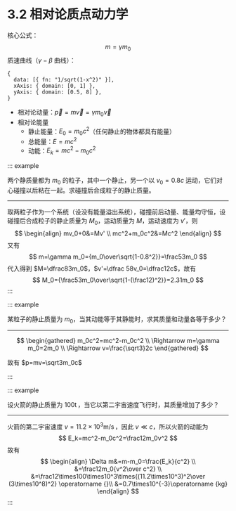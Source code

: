 # 3.2 相对论质点动力学

核心公式：
$$
m=\gamma m_0
$$
质速曲线（$\gamma-\beta$ 曲线）：

```graph
{
  data: [{ fn: "1/sqrt(1-x^2)" }],
  xAxis: { domain: [0, 1] },
  yAxis: { domain: [0.5, 8] },
}
```

- 相对论动量：$\vec p=m\vec v=\gamma m_0\vec v$
- 相对论能量
  - 静止能量：$E_0=m_0c^2$（任何静止的物体都具有能量）
  - 总能量：$E=mc^2$
  - 动能：$E_k=mc^2-m_0c^2$

::: example

两个静质量都为 $m_0$ 的粒子，其中一个静止，另一个以 $v_0=0.8c$ 运动，它们对心碰撞以后粘在一起。求碰撞后合成粒子的静止质量。

---

取两粒子作为一个系统（设没有能量溢出系统），碰撞前后动量、能量均守恒，设碰撞后合成粒子的静止质量为 $M_0$，运动质量为 $M$，运动速度为 $v'$，则
$$
\begin{align}
mv_0+0&=Mv' \\
mc^2+m_0c^2&=Mc^2
\end{align}
$$
又有
$$
m=\gamma m_0={m_0\over\sqrt{1-0.8^2}}=\frac53m_0
$$
代入得到 $M=\dfrac83m_0$，$v'=\dfrac 58v_0=\dfrac12c$，故有
$$
M_0={\frac53m_0\over\sqrt{1-(\frac12)^2}}=2.31m_0
$$
:::

::: example

某粒子的静止质量为 $m_0$，当其动能等于其静能时，求其质量和动量各等于多少？

---

$$
\begin{gathered}
m_0c^2=mc^2-m_0c^2 \\
\Rightarrow m=\gamma m_0=2m_0 \\
\Rightarrow v=\frac{\sqrt3}2c
\end{gathered}
$$

故有 $p=mv=\sqrt3m_0c$

:::

::: example

设火箭的静止质量为 $100\operatorname t$，当它以第二宇宙速度飞行时，其质量增加了多少？

---

火箭的第二宇宙速度 $v=11.2\times10^3\operatorname {m/s}$，因此 $v\ll c$，所以火箭的动能为
$$
E_k=mc^2-m_0c^2=\frac12m_0v^2
$$
故有
$$
\begin{align}
\Delta m&=m-m_0=\frac{E_k}{c^2} \\
&=\frac12m_0{v^2\over c^2} \\
&=\frac12\times100\times10^3\times{(11.2\times10^3)^2\over (3\times10^8)^2} \operatorname {}\\
&=0.7\times10^{-3}\operatorname {kg}
\end{align}
$$
:::

